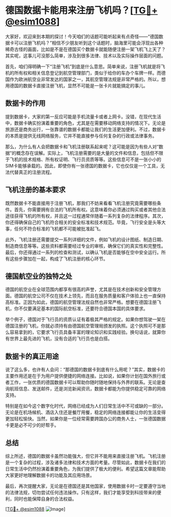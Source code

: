 # 德国数据卡能用来注册飞机吗？[[TG💪+ @esim1088](https://t.me/s/esim1088)]

大家好，欢迎来到本期的探讨！今天咱们的话题可能听起来有点奇怪——“德国数据卡可以注册飞机吗？”相信不少朋友听到这个话题时，脑海里可能会浮现出各种稀奇古怪的画面，比如是不是在德国买个数据卡就能随便注册一架飞机飞上天了？其实呢，这事儿可没那么简单，涉及到很多法律、技术以及实际操作层面的问题。

首先，咱们得明确一下“注册飞机”到底是什么意思。简单来说，注册飞机就是将飞机的所有权和相关信息登记到航空管理部门，类似于给你的车办个车牌一样。而德国作为欧洲航空业非常发达的国家之一，其航空管理法规是非常严格的。所以，想用德国的数据卡直接注册飞机，显然不可能是一张卡片就能搞定的事儿。

## 数据卡的作用

提到数据卡，大家的第一反应可能是手机流量卡或者上网卡。没错，在现代生活中，数据卡确实扮演着重要的角色，尤其是在需要移动网络支持的情况下。无论是旅游还是商务出行，一张靠谱的数据卡都能让我们的生活更加便利。不过，数据卡的本质是提供无线网络服务，它并不能直接参与任何复杂的行政或法律事务。

那么，为什么有人会把数据卡和飞机注册联系起来呢？这可能是因为有些人对“数据”的概念存在误解。实际上，飞机注册需要的是大量的文件和信息，包括但不限于飞机的技术规格、所有权证明、飞行员资质等等。这些信息可不是一张小小的SIM卡能够承载的。因此，即使你有一张德国的数据卡，它也仅仅是一个工具，无法代替真正的注册流程。

## 飞机注册的基本要求

既然数据卡不能直接用于注册飞机，那我们不妨来看看飞机注册究竟需要哪些条件。首先，你需要拥有合法的飞机所有权。这意味着你必须通过购买或者其他合法途径获得飞机的所有权，并且这一过程通常伴随着一系列复杂的法律程序。其次，你还得确保自己的飞机符合相关的安全标准和技术规范。毕竟，飞行安全是头等大事，任何不符合标准的飞机都不可能被批准起飞。

此外，飞机注册还需要提交一系列详细的文件，例如飞机的设计图纸、制造日期、制造商信息等等。这些资料都需要经过专业的审核，确保它们的真实性和完整性。最后，你还得通过一系列的检查和测试，以确认飞机是否能够在空中安全运行。所有这些步骤加在一起，构成了飞机注册的核心环节。

## 德国航空业的独特之处

德国的航空业在全球范围内都享有很高的声誉，尤其是在技术创新和安全管理方面。德国的航空公司不仅在技术上领先，而且在服务质量和客户体验上也一直保持高标准。正因为如此，德国的航空管理法规自然也非常严格。想要在德国注册飞机，你不仅要满足基本的国际航空标准，还要符合德国本国的具体要求。

举个例子，德国对于飞行员的资质认证有着极其严格的规定。如果你想驾驶一架在德国注册的飞机，你就必须持有由德国航空管理局颁发的执照。这个执照可不是那么容易拿到的，它要求飞行员具备丰富的理论知识和实践经验。换句话说，就算你有世界上最先进的飞机，没有合适的飞行员也是白搭。

## 数据卡的真正用途

说了这么多，也许有人会问：“那德国的数据卡到底有什么用呢？”其实，数据卡的主要作用还是在于为用户提供便捷的网络连接。比如说，如果你计划在国外旅行或者工作，一张优质的德国数据卡可以帮助你随时随地保持与外界的联系。无论是查询航班信息、发送邮件，还是浏览新闻资讯，数据卡都能为你提供稳定可靠的网络支持。

特别是在如今这个数字化时代，网络已经成为人们日常生活中不可或缺的一部分。无论是在机场候机、酒店入住还是餐厅用餐，稳定的网络连接都能让你的生活变得更加轻松愉快。当然，如果你是一位经常需要跨国办公的商务人士，一张德国数据卡更是必不可少的好帮手。

## 总结

综上所述，德国的数据卡虽然功能强大，但它并不能用来直接注册飞机。飞机注册是一个复杂的过程，涉及诸多法律和技术方面的考量。尽管如此，数据卡在我们的日常生活中仍然扮演着重要角色，为我们提供了极大的便利。希望这篇文章能帮助大家更好地理解数据卡的功能及其应用场景。

最后，再次提醒大家，无论是在德国还是其他国家，使用数据卡时一定要遵守当地的法律法规，切勿尝试任何违法操作。只有这样，我们才能享受到科技带来的便利，同时也能保障自身的合法权益。

[[TG💪+ @esim1088](https://t.me/s/esim1088) ![Image](https://i.postimg.cc/4NQfJmqS/Snipaste-2025-05-13-00-14-12.png)]